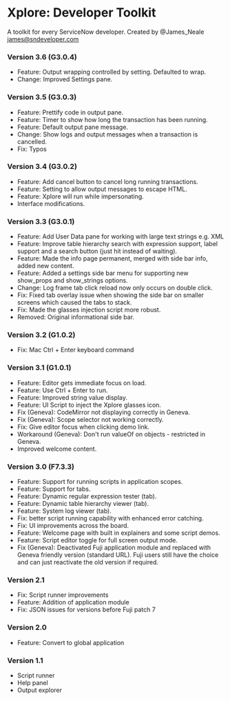 # Xplore: Developer Toolkit
A toolkit for every ServiceNow developer.
Created by @James_Neale <james@sndeveloper.com>

### Version 3.6 (G3.0.4)
- Feature: Output wrapping controlled by setting. Defaulted to wrap.
- Change: Improved Settings pane.

### Version 3.5 (G3.0.3)
- Feature: Prettify code in output pane.
- Feature: Timer to show how long the transaction has been running.
- Feature: Default output pane message.
- Change: Show logs and output messages when a transaction is cancelled.
- Fix: Typos


### Version 3.4 (G3.0.2)
- Feature: Add cancel button to cancel long running transactions.
- Feature: Setting to allow output messages to escape HTML.
- Feature: Xplore will run while impersonating.
- Interface modifications.


### Version 3.3 (G3.0.1)
- Feature: Add User Data pane for working with large text strings e.g. XML
- Feature: Improve table hierarchy search with expression support, label support
  and a search button (just hit <ENTER> instead of waiting).
- Feature: Made the info page permanent, merged with side bar info, added new content.
- Feature: Added a settings side bar menu for supporting new show\_props and show\_strings
  options.
- Change: Log frame tab click reload now only occurs on double click.
- Fix: Fixed tab overlay issue when showing the side bar on smaller screens
  which caused the tabs to stack.
- Fix: Made the glasses injection script more robust.
- Removed: Original informational side bar.


### Version 3.2 (G1.0.2)
- Fix: Mac Ctrl + Enter keyboard command

### Version 3.1 (G1.0.1)
- Feature: Editor gets immediate focus on load.
- Feature: Use Ctrl + Enter to run.
- Feature: Improved string value display.
- Feature: UI Script to inject the Xplore glasses icon.
- Fix (Geneva): CodeMirror not displaying correctly in Geneva.
- Fix (Geneva): Scope selector not working correctly.
- Fix: Give editor focus when clicking demo link.
- Workaround (Geneva): Don't run valueOf on objects - restricted in Geneva.
- Improved welcome content.


### Version 3.0 (F7.3.3)

- Feature: Support for running scripts in application scopes.
- Feature: Support for tabs.
- Feature: Dynamic regular expression tester (tab).
- Feature: Dynamic table hierarchy viewer (tab).
- Feature: System log viewer (tab).
- Fix: better script running capability with enhanced error catching.
- Fix: UI improvements across the board.
- Feature: Welcome page with built in explainers and some script demos.
- Feature: Script editor toggle for full screen output mode.
- Fix (Geneva): Deactivated Fuji application module and replaced with Geneva
  friendly version (standard URL). Fuji users still have the choice and can
  just reactivate the old version if required.


### Version 2.1

- Fix: Script runner improvements
- Feature: Addition of application module
- Fix: JSON issues for versions before Fuji patch 7

### Version 2.0

- Feature: Convert to global application


### Version 1.1

- Script runner
- Help panel
- Output explorer
